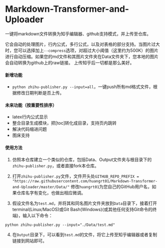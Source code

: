 # Markdown-Transformer-and-Uploader

一键将markdown文件转换为知乎编辑器、github支持模式，并上传至仓库。

它会自动的处理图片，行内公式，多行公式，以及对表格的部分支持。当图片过大时，您可以选择加上`--compress`选项，对超过大小阈值（这里约为500K）的图片进行自动压缩。如果您的md文件和其图片文件夹在Data文件夹下，您本地的图片会自动转换为github上的raw链接。
上传知乎后一切都是那么美好。

#### 新增功能
* `python zhihu-publisher.py --input=all`，一键push所有md格式文件，根据修改日期判断是否上传。

#### 未来功能（按重要性排序）

* latex行内公式显示
* 整合目录生成模块，把[toc]转化成目录，支持页内跳转
* 解决代码缩进问题
* 图床支持

#### 使用方法

1. 仿照本仓库建立一个类似的仓库，包括Data、Output文件夹与根目录下的`zhihu-publisher.py`，或者直接fork本仓库。

2. 打开`zhihu-publisher.py`文件，文件开头处`GITHUB_REPO_PREFIX = "https://raw.githubusercontent.com/huangrt01/Markdown-Transformer-and-Uploader/master/Data/"` 修改`huangrt01`为您自己的GitHub用户名，如果仓库名字有变化，也做出相应微调。

3. 假设文件名为`test.md`，并将其和同名图片文件夹放到`Data`目录下，接着打开terminal(Linux/MacOS)或Git Bash(Windows)(或其他任何支持Git命令的终端)，输入以下命令：

`python zhihu-publisher.py --input="./Data/test.md"`

4. 在`Output`目录下，可以看到`test.md`的文件，将它上传至知乎编辑器或者复制链接到网站即可。
